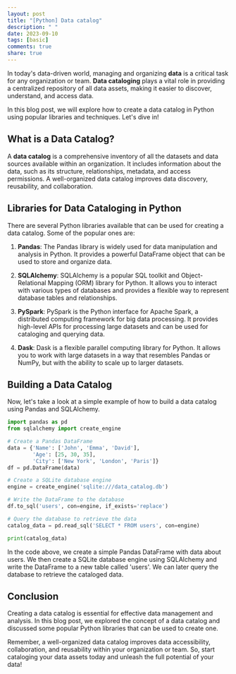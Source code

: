 ```yaml
---
layout: post
title: "[Python] Data catalog"
description: " "
date: 2023-09-10
tags: [basic]
comments: true
share: true
---
```


In today's data-driven world, managing and organizing **data** is a critical task for any organization or team. **Data cataloging** plays a vital role in providing a centralized repository of all data assets, making it easier to discover, understand, and access data.

In this blog post, we will explore how to create a data catalog in Python using popular libraries and techniques. Let's dive in!

## What is a Data Catalog?

A **data catalog** is a comprehensive inventory of all the datasets and data sources available within an organization. It includes information about the data, such as its structure, relationships, metadata, and access permissions. A well-organized data catalog improves data discovery, reusability, and collaboration.

## Libraries for Data Cataloging in Python

There are several Python libraries available that can be used for creating a data catalog. Some of the popular ones are:

1. **Pandas**: The Pandas library is widely used for data manipulation and analysis in Python. It provides a powerful DataFrame object that can be used to store and organize data.

2. **SQLAlchemy**: SQLAlchemy is a popular SQL toolkit and Object-Relational Mapping (ORM) library for Python. It allows you to interact with various types of databases and provides a flexible way to represent database tables and relationships.

3. **PySpark**: PySpark is the Python interface for Apache Spark, a distributed computing framework for big data processing. It provides high-level APIs for processing large datasets and can be used for cataloging and querying data.

4. **Dask**: Dask is a flexible parallel computing library for Python. It allows you to work with large datasets in a way that resembles Pandas or NumPy, but with the ability to scale up to larger datasets.

## Building a Data Catalog

Now, let's take a look at a simple example of how to build a data catalog using Pandas and SQLAlchemy.

```python
import pandas as pd
from sqlalchemy import create_engine

# Create a Pandas DataFrame
data = {'Name': ['John', 'Emma', 'David'],
        'Age': [25, 30, 35],
        'City': ['New York', 'London', 'Paris']}
df = pd.DataFrame(data)

# Create a SQLite database engine
engine = create_engine('sqlite:///data_catalog.db')

# Write the DataFrame to the database
df.to_sql('users', con=engine, if_exists='replace')

# Query the database to retrieve the data
catalog_data = pd.read_sql('SELECT * FROM users', con=engine)

print(catalog_data)
```

In the code above, we create a simple Pandas DataFrame with data about users. We then create a SQLite database engine using SQLAlchemy and write the DataFrame to a new table called 'users'. We can later query the database to retrieve the cataloged data.

## Conclusion

Creating a data catalog is essential for effective data management and analysis. In this blog post, we explored the concept of a data catalog and discussed some popular Python libraries that can be used to create one.

Remember, a well-organized data catalog improves data accessibility, collaboration, and reusability within your organization or team. So, start cataloging your data assets today and unleash the full potential of your data!